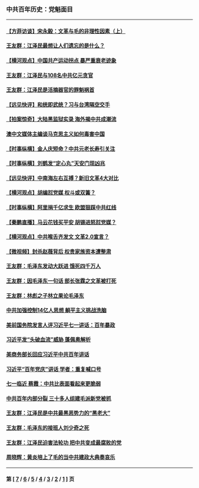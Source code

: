 ### 中共百年历史：党魁面目
---
#### [【方菲访谈】宋永毅：文革与毛的非理性因素（上）](../../pages/nf1176107/n13469956.md?03060430) 
#### [王友群：江泽民最想让人们遗忘的是什么？](../../pages/nf1176107/n13408949.md?03060430) 
#### [【横河观点】中国共产运动拐点 暴严重衰老迹象](../../pages/nf1176107/n13388333.md?03060430) 
#### [王友群：江泽民与108名中共亿元贪官](../../pages/nf1176107/n13352358.md?03060430) 
#### [王友群：江泽民是活摘器官的罪魁祸首](../../pages/nf1176107/n13336903.md?03060430) 
#### [【远见快评】和统即武统？习与台湾隔空交手](../../pages/nf1176107/n13297739.md?03060430) 
#### [【拍案惊奇】大陆黑监狱实录 海外揭中共成潮流](../../pages/nf1176107/n13288853.md?03060430) 
#### [澳中文媒体主编谈马克思主义如何毒害中国](../../pages/nf1176107/n13257387.md?03060430) 
#### [【时事纵横】金人庆短命？中共元老长寿引关注](../../pages/nf1176107/n13217934.md?03060430) 
#### [【时事纵横】刘鹤发“定心丸”天安门现凶兆](../../pages/nf1176107/n13215416.md?03060430) 
#### [【远见快评】中南海左右互搏？新旧文革4大对比](../../pages/nf1176107/n13214745.md?03060430) 
#### [【横河观点】胡编怼党媒 权斗或双簧？](../../pages/nf1176107/n13210864.md?03060430) 
#### [【时事纵横】阿里捐千亿求生 欧盟狠踩中共红线](../../pages/nf1176107/n13206431.md?03060430) 
#### [【秦鹏直播】马云花钱买平安 胡锡进怒怼党媒？](../../pages/nf1176107/n13206392.md?03060430) 
#### [【横河观点】中共喉舌齐发文 文革2.0宣言？](../../pages/nf1176107/n13201248.md?03060430) 
#### [【微视频】封杀赵薇背后 权贵家族资本遭整肃](../../pages/nf1176107/n13197798.md?03060430) 
#### [王友群：毛泽东发动大跃进 饿死四千万人](../../pages/nf1176107/n13177158.md?03060430) 
#### [王友群：因毛泽东一句话 部长张霖之文革被打死](../../pages/nf1176107/n13161711.md?03060430) 
#### [王友群：林彪之子林立果论毛泽东](../../pages/nf1176107/n13128622.md?03060430) 
#### [中共加强控制14亿人思想 躺平主义挑战洗脑](../../pages/nf1176107/n13094299.md?03060430) 
#### [美前国务院发言人评习近平七一讲话：百年暴政](../../pages/nf1176107/n13066986.md?03060430) 
#### [习近平发“头破血流”威胁 蓬佩奥解析](../../pages/nf1176107/n13063604.md?03060430) 
#### [美商务部长回应习近平中共百年讲话](../../pages/nf1176107/n13062903.md?03060430) 
#### [习近平“百年党庆”讲话 学者：重复喊口号](../../pages/nf1176107/n13061411.md?03060430) 
#### [七一临近 蔡霞：中共比表面看起来更脆弱](../../pages/nf1176107/n13056418.md?03060430) 
#### [中共百年内部分裂 三十多人组建毛派新党被抓](../../pages/nf1176107/n13044023.md?03060430) 
#### [王友群：江泽民是中共最黑恶势力的“黑老大”](../../pages/nf1176107/n13022180.md?03060430) 
#### [王友群：毛泽东的接班人刘少奇之死](../../pages/nf1176107/n12991772.md?03060430) 
#### [王友群：江泽民迫害法轮功 把中共变成最腐败的党](../../pages/nf1176107/n12947347.md?03060430) 
#### [周晓辉：黄炎培上了毛的当中共建政大典奏哀乐](../../pages/nf1176107/n12942780.md?03060430) 

---
#### 第 [ [7](./7.md?03060430) / [6](./6.md?03060430) / [5](./5.md?03060430) / [4](./4.md?03060430) / [3](./3.md?03060430) / [2](./2.md?03060430) / [1](./1.md?03060430) ] 页

